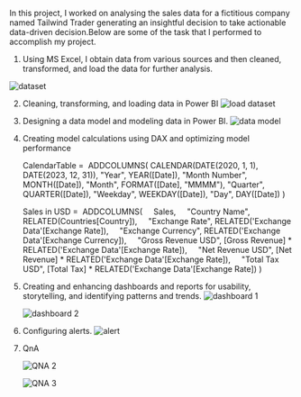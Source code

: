 In this project, I worked on analysing the sales data for a fictitious company named Tailwind Trader generating an insightful decision to take actionable data-driven decision.Below are some of the task that I performed to accomplish my project.

1) Using MS Excel, I obtain data from various sources and then cleaned, transformed, and load the data for further analysis.
   
  ![dataset](https://github.com/user-attachments/assets/408f5904-32bd-4b7d-a518-e96320c654e4)

2) Cleaning, transforming, and loading data in Power BI
   ![load dataset](https://github.com/user-attachments/assets/100924a3-b035-435f-92ba-4c4da2da0802)

3) Designing a data model and modeling data in Power BI.
   ![data model](https://github.com/user-attachments/assets/705d1b98-0260-412c-bf85-656ee08ded57)

4) Creating model calculations using DAX and optimizing model performance
   
   CalendarTable = 
      ADDCOLUMNS(
      CALENDAR(DATE(2020, 1, 1), DATE(2023, 12, 31)),
      "Year", YEAR([Date]),
      "Month Number", MONTH([Date]),
      "Month", FORMAT([Date], "MMMM"),
      "Quarter", QUARTER([Date]),
      "Weekday", WEEKDAY([Date]),
      "Day", DAY([Date])
   )

   Sales in USD = 
      ADDCOLUMNS(
      Sales,
      "Country Name", RELATED(Countries[Country]),
      "Exchange Rate", RELATED('Exchange Data'[Exchange Rate]),
      "Exchange Currency", RELATED('Exchange Data'[Exchange Currency]),
      "Gross Revenue USD", [Gross Revenue] * RELATED('Exchange Data'[Exchange Rate]),
      "Net Revenue USD", [Net Revenue] * RELATED('Exchange Data'[Exchange Rate]),
      "Total Tax USD", [Total Tax] * RELATED('Exchange Data'[Exchange Rate])
    )

6) Creating and enhancing dashboards and reports for usability, storytelling, and identifying patterns and trends.
   ![dashboard 1](https://github.com/user-attachments/assets/93a30d01-8250-44e9-b6f3-2950ae140234)

   ![dashboard 2](https://github.com/user-attachments/assets/bfa5d977-8108-4f0c-b47e-ee14d0063cac)

7) Configuring alerts.
   ![alert](https://github.com/user-attachments/assets/7cf9af53-068e-43f6-a038-b2b5f429f77d)

8) QnA
   
   ![QNA 2](https://github.com/user-attachments/assets/942cef0b-a260-452e-b149-56f06e100bdb)

   ![QNA 3](https://github.com/user-attachments/assets/679bf853-525e-4254-9264-74b8798970a0)





   
